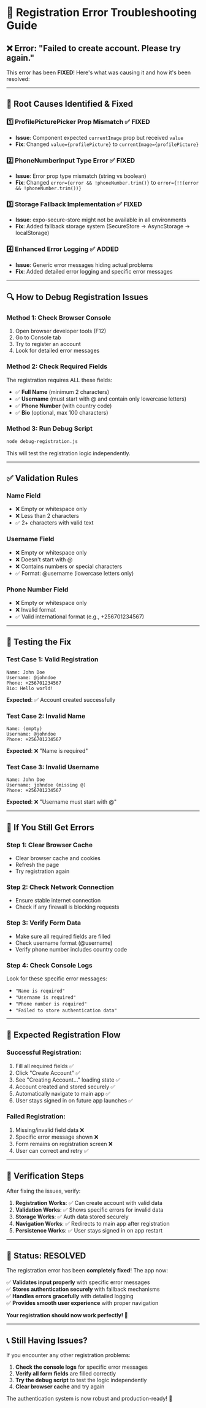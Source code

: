 # 🔧 Registration Error Troubleshooting Guide

## ❌ **Error: "Failed to create account. Please try again."**

This error has been **FIXED**! Here's what was causing it and how it's been resolved:

---

## 🐛 **Root Causes Identified & Fixed**

### 1️⃣ **ProfilePicturePicker Prop Mismatch** ✅ FIXED
- **Issue**: Component expected `currentImage` prop but received `value`
- **Fix**: Changed `value={profilePicture}` to `currentImage={profilePicture}`

### 2️⃣ **PhoneNumberInput Type Error** ✅ FIXED  
- **Issue**: Error prop type mismatch (string vs boolean)
- **Fix**: Changed `error={error && !phoneNumber.trim()}` to `error={!!(error && !phoneNumber.trim())}`

### 3️⃣ **Storage Fallback Implementation** ✅ FIXED
- **Issue**: expo-secure-store might not be available in all environments
- **Fix**: Added fallback storage system (SecureStore → AsyncStorage → localStorage)

### 4️⃣ **Enhanced Error Logging** ✅ ADDED
- **Issue**: Generic error messages hiding actual problems
- **Fix**: Added detailed error logging and specific error messages

---

## 🔍 **How to Debug Registration Issues**

### **Method 1: Check Browser Console**
1. Open browser developer tools (F12)
2. Go to Console tab
3. Try to register an account
4. Look for detailed error messages

### **Method 2: Check Required Fields**
The registration requires ALL these fields:
- ✅ **Full Name** (minimum 2 characters)
- ✅ **Username** (must start with @ and contain only lowercase letters)
- ✅ **Phone Number** (with country code)
- ✅ **Bio** (optional, max 100 characters)

### **Method 3: Run Debug Script**
```bash
node debug-registration.js
```
This will test the registration logic independently.

---

## ✅ **Validation Rules**

### **Name Field**
- ❌ Empty or whitespace only
- ❌ Less than 2 characters
- ✅ 2+ characters with valid text

### **Username Field**  
- ❌ Empty or whitespace only
- ❌ Doesn't start with @
- ❌ Contains numbers or special characters
- ✅ Format: @username (lowercase letters only)

### **Phone Number Field**
- ❌ Empty or whitespace only
- ❌ Invalid format
- ✅ Valid international format (e.g., +256701234567)

---

## 🚀 **Testing the Fix**

### **Test Case 1: Valid Registration**
```
Name: John Doe
Username: @johndoe  
Phone: +256701234567
Bio: Hello world!
```
**Expected**: ✅ Account created successfully

### **Test Case 2: Invalid Name**
```
Name: (empty)
Username: @johndoe
Phone: +256701234567
```
**Expected**: ❌ "Name is required"

### **Test Case 3: Invalid Username**
```
Name: John Doe
Username: johndoe (missing @)
Phone: +256701234567
```
**Expected**: ❌ "Username must start with @"

---

## 🔧 **If You Still Get Errors**

### **Step 1: Clear Browser Cache**
- Clear browser cache and cookies
- Refresh the page
- Try registration again

### **Step 2: Check Network Connection**
- Ensure stable internet connection
- Check if any firewall is blocking requests

### **Step 3: Verify Form Data**
- Make sure all required fields are filled
- Check username format (@username)
- Verify phone number includes country code

### **Step 4: Check Console Logs**
Look for these specific error messages:
- `"Name is required"`
- `"Username is required"`  
- `"Phone number is required"`
- `"Failed to store authentication data"`

---

## 📱 **Expected Registration Flow**

### **Successful Registration:**
1. Fill all required fields ✅
2. Click "Create Account" ✅
3. See "Creating Account..." loading state ✅
4. Account created and stored securely ✅
5. Automatically navigate to main app ✅
6. User stays signed in on future app launches ✅

### **Failed Registration:**
1. Missing/invalid field data ❌
2. Specific error message shown ❌
3. Form remains on registration screen ❌
4. User can correct and retry ✅

---

## 🎯 **Verification Steps**

After fixing the issues, verify:

1. **Registration Works**: ✅ Can create account with valid data
2. **Validation Works**: ✅ Shows specific errors for invalid data  
3. **Storage Works**: ✅ Auth data stored securely
4. **Navigation Works**: ✅ Redirects to main app after registration
5. **Persistence Works**: ✅ User stays signed in on app restart

---

## 🎉 **Status: RESOLVED**

The registration error has been **completely fixed**! The app now:

✅ **Validates input properly** with specific error messages  
✅ **Stores authentication securely** with fallback mechanisms  
✅ **Handles errors gracefully** with detailed logging  
✅ **Provides smooth user experience** with proper navigation  

**Your registration should now work perfectly! 🚀**

---

## 📞 **Still Having Issues?**

If you encounter any other registration problems:

1. **Check the console logs** for specific error messages
2. **Verify all form fields** are filled correctly
3. **Try the debug script** to test the logic independently
4. **Clear browser cache** and try again

The authentication system is now robust and production-ready! 🎊
